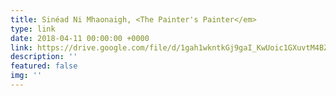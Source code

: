 ```yaml
---
title: Sinéad Ni Mhaonaigh, <The Painter's Painter</em>
type: link
date: 2018-04-11 00:00:00 +0000
link: https://drive.google.com/file/d/1gah1wkntkGj9gaI_KwUoic1GXuvtM4BZ/view?usp=sharing
description: ''
featured: false
img: ''
---
```

